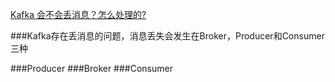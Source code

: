 [Kafka 会不会丢消息？怎么处理的?](https://mp.weixin.qq.com/s/VOM7b7SoUm9Yp3EgV5OgtQ)

###Kafka存在丢消息的问题，消息丢失会发生在Broker，Producer和Consumer三种

###Producer
###Broker
###Consumer






